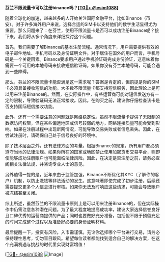 **芬兰不限流量卡可以注册binance吗？[[TG💪+ @esim1088](https://t.me/s/esim1088)]**

随着全球化的加速，越来越多的人开始关注国际金融平台，比如Binance（币安）。对于许多海外用户来说，选择合适的SIM卡以支持他们的数字生活显得尤为重要。那么问题来了：在芬兰，使用不限流量卡是否可以成功注册Binance呢？接下来，我们将从多个角度来详细探讨这个问题。

首先，我们需要了解Binance的基本注册流程。通常情况下，用户需要提供有效的电子邮件地址、手机号码以及身份证明文件。对于居住在国外的用户而言，手机号码是一个关键因素。Binance要求用户通过手机验证码完成身份验证，这意味着你需要一个可用的本地号码来接收短信验证码。如果你没有芬兰本地号码，可能会遇到一些障碍。

那么，芬兰的不限流量卡能否满足这一需求呢？答案是肯定的，但前提是你的SIM卡必须具备接收短信的功能。大多数不限流量卡都支持短信服务，因此理论上是可以用来注册Binance的。然而，在实际操作中，有些运营商可能对短信发送方有一定的限制，导致验证码无法正常接收。因此，在购买之前，建议你仔细检查该卡是否支持国际短信接收功能。

此外，还有一个需要注意的问题就是网络稳定性。虽然不限流量卡提供了无限制的数据访问权限，但在某些偏远地区或信号较弱的地方，网络连接质量可能会受到影响。如果在注册过程中出现断网情况，可能导致交易失败或者信息丢失。因此，在尝试注册时，请确保自己处于信号良好的环境中。

除了技术层面之外，还有法律方面的考量。根据Binance的规定，所有用户都必须遵守当地的法律法规。如果你所在的国家或地区禁止使用加密货币交易平台，则即使能够成功注册账户也可能面临法律风险。因此，在决定是否注册之前，请务必查阅相关法律法规，并咨询专业人士的意见。

另外值得一提的是，近年来由于监管加强，Binance不断优化其KYC（了解你的客户）机制，以防止洗钱等非法活动的发生。这意味著即使完成了初步注册，后续还需要提交更多个人信息进行审核。如果你无法及时响应这些请求，可能会导致账户被冻结甚至关闭。

综上所述，虽然芬兰的不限流量卡原则上是可以用来注册Binance的，但在实际操作中仍需注意各种潜在问题。为了最大程度地提高成功率，建议大家选择信誉良好且口碑优秀的运营商提供的产品；同时也要做好充分准备，包括但不限于预留充足的时间完成整个过程以及准备好必要的身份证明材料。

最后提醒一下，投资有风险，入市需谨慎。无论你选择哪个平台进行交易，请务必保持理性思考，切勿盲目跟风。希望每位读者都能找到适合自己的解决方案，在这个充满机遇与挑战的时代里实现财富增值！

[[TG💪+ @esim1088](https://t.me/s/esim1088) ![Image](https://i.postimg.cc/4NQfJmqS/Snipaste-2025-05-13-00-14-12.png)]